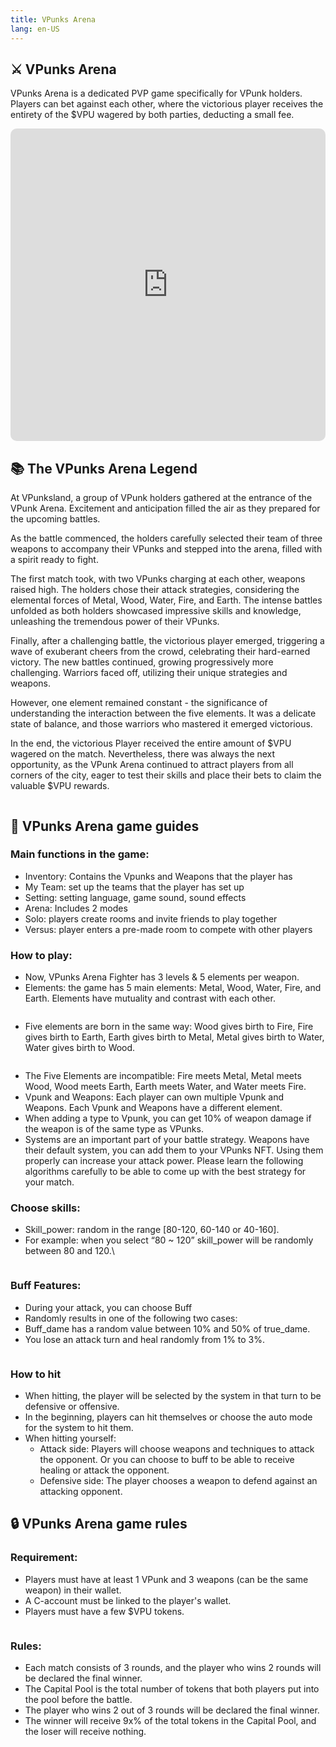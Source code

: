 ```yaml
---
title: VPunks Arena
lang: en-US
---
```

## ⚔ VPunks Arena

VPunks Arena is a dedicated PVP game specifically for VPunk holders. Players can bet against each other, where the victorious player receives the entirety of the $VPU wagered by both parties, deducting a small fee.

<!-- {% embed url="https://www.youtube.com/watch?v=UxhuONOboz4&t=66s" %} -->
<iframe style="
    width: 100%;
    height: 500px;border-radius: 10px" src="https://www.youtube.com/embed/UxhuONOboz4" title="YouTube video player" frameborder="0" allow="accelerometer; autoplay; clipboard-write; encrypted-media; gyroscope; picture-in-picture; web-share" allowfullscreen></iframe>

## 📚 The VPunks Arena Legend

At VPunksland, a group of VPunk holders gathered at the entrance of the VPunk Arena. Excitement and anticipation filled the air as they prepared for the upcoming battles.

As the battle commenced, the holders carefully selected their team of three weapons to accompany their VPunks and stepped into the arena, filled with a spirit ready to fight.

The first match took, with two VPunks charging at each other, weapons raised high. The holders chose their attack strategies, considering the elemental forces of Metal, Wood, Water, Fire, and Earth. The intense battles unfolded as both holders showcased impressive skills and knowledge, unleashing the tremendous power of their VPunks.

Finally, after a challenging battle, the victorious player emerged, triggering a wave of exuberant cheers from the crowd, celebrating their hard-earned victory. The new battles continued, growing progressively more challenging. Warriors faced off, utilizing their unique strategies and weapons.

However, one element remained constant - the significance of understanding the interaction between the five elements. It was a delicate state of balance, and those warriors who mastered it emerged victorious.

In the end, the victorious Player received the entire amount of $VPU wagered on the match. Nevertheless, there was always the next opportunity, as the VPunk Arena continued to attract players from all corners of the city, eager to test their skills and place their bets to claim the valuable $VPU rewards.

<figure><img src="/images/vpunks/games/vpunks-arena/legend.png" alt=""><figcaption></figcaption></figure>

## 📜 VPunks Arena game guides

### Main functions in the game:

* Inventory: Contains the Vpunks and Weapons that the player has
* My Team: set up the teams that the player has set up
* Setting: setting language, game sound, sound effects
* Arena: Includes 2 modes
* Solo: players create rooms and invite friends to play together
* &#x20;Versus: player enters a pre-made room to compete with other players

### How to play:

* Now, VPunks Arena Fighter has 3 levels & 5 elements per weapon.
* Elements: the game has 5 main elements: Metal, Wood, Water, Fire, and Earth. Elements have mutuality and contrast with each other.

<figure><img src="/images/vpunks/games/vpunks-arena/elip.png" alt=""><figcaption></figcaption></figure>

* Five elements are born in the same way: Wood gives birth to Fire, Fire gives birth to Earth, Earth gives birth to Metal, Metal gives birth to Water, Water gives birth to Wood.

<figure><img src="/images/vpunks/games/vpunks-arena/star.png" alt=""><figcaption></figcaption></figure>

* The Five Elements are incompatible: Fire meets Metal, Metal meets Wood, Wood meets Earth, Earth meets Water, and Water meets Fire.
* Vpunk and Weapons: Each player can own multiple Vpunk and Weapons. Each Vpunk and Weapons have a different element.
* When adding a type to Vpunk, you can get 10% of weapon damage if the weapon is of the same type as VPunks.
* Systems are an important part of your battle strategy. Weapons have their default system, you can add them to your VPunks NFT. Using them properly can increase your attack power. Please learn the following algorithms carefully to be able to come up with the best strategy for your match.

### Choose skills:

* Skill\_power: random in the range \[80-120, 60-140 or 40-160].
* For example: when you select “80 \~ 120” skill\_power will be randomly between 80 and 120.\


&#x20;

<figure><img src="/images/vpunks/games/vpunks-arena/skills.png" alt=""><figcaption></figcaption></figure>

### Buff Features:

* During your attack, you can choose Buff
* Randomly results in one of the following two cases:
* Buff\_dame has a random value between 10% and 50% of true\_dame.
* You lose an attack turn and heal randomly from 1% to 3%.

<figure><img src="/images/vpunks/games/vpunks-arena/buff.png" alt=""><figcaption></figcaption></figure>

### How to hit

* When hitting, the player will be selected by the system in that turn to be defensive or offensive.
* In the beginning, players can hit themselves or choose the auto mode for the system to hit them.
* When hitting yourself:
  * Attack side: Players will choose weapons and techniques to attack the opponent. Or you can choose to buff to be able to receive healing or attack the opponent.
  * Defensive side: The player chooses a weapon to defend against an attacking opponent.

## 🔒 VPunks Arena game rules

### Requirement:

* Players must have at least 1 VPunk and 3 weapons (can be the same weapon) in their wallet.
* A C-account must be linked to the player's wallet.
* Players must have a few $VPU tokens.

<figure><img src="/images/vpunks/games/vpunks-arena/my-team.png" alt=""><figcaption></figcaption></figure>

### Rules:

* Each match consists of 3 rounds, and the player who wins 2 rounds will be declared the final winner.
* The Capital Pool is the total number of tokens that both players put into the pool before the battle.
* The player who wins 2 out of 3 rounds will be declared the final winner.
* The winner will receive 9x% of the total tokens in the Capital Pool, and the loser will receive nothing.

<figure><img src="/images/vpunks/games/vpunks-arena/rooms.png" alt=""><figcaption></figcaption></figure>
